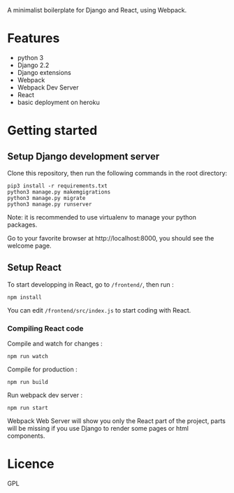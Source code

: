 A minimalist boilerplate for Django and React, using Webpack.

# Features
- python 3
- Django 2.2
- Django extensions
- Webpack
- Webpack Dev Server
- React
- basic deployment on heroku

# Getting started
## Setup Django development server
Clone this repository, then run the following commands in the root directory:
```shell
pip3 install -r requirements.txt
python3 manage.py makemgigrations
python3 manage.py migrate
python3 manage.py runserver
```
Note: it is recommended to use virtualenv to manage your python packages.

Go to your favorite browser at http://localhost:8000, you should see the welcome page.

## Setup React
To start developping in React, go to ```/frontend/```, then run :
```shell
npm install
```
You can edit ```/frontend/src/index.js``` to start coding with React.
### Compiling React code
Compile and watch for changes :
```shell
npm run watch
```
Compile for production :
```
npm run build
```
Run webpack dev server :
```
npm run start
```
Webpack Web Server will show you only the React part of the project, parts will be missing if you use Django to render some pages or html components.

# Licence
GPL
